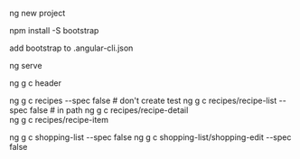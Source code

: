 ng new project

npm install -S bootstrap

add bootstrap to .angular-cli.json

ng serve

ng g c header

ng g c recipes --spec false     # don't create test
ng g c recipes/recipe-list --spec false     #  in path
ng g c recipes/recipe-detail     
ng g c recipes/recipe-item     

ng g c shopping-list --spec false
ng g c shopping-list/shopping-edit --spec false



